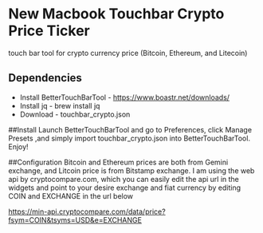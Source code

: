 # New Macbook Touchbar Crypto Price Ticker
touch bar tool for crypto currency price (Bitcoin, Ethereum, and Litecoin)


## Dependencies
- Install BetterTouchBarTool - https://www.boastr.net/downloads/
- Install jq  - brew install jq
- Download - touchbar_crypto.json

##Install
Launch BetterTouchBarTool and go to Preferences, click Manage Presets ,and simply import touchbar_crypto.json into BetterTouchBarTool. Enjoy!

##Configuration
Bitcoin and Ethereum prices are both from Gemini exchange, and Litcoin price is from Bitstamp exchange. I am using the web api by cryptocompare.com, which you can easily edit the api url in the widgets and point to your desire exchange and fiat currency by editing COIN and EXCHANGE in the url below

https://min-api.cryptocompare.com/data/price?fsym=COIN&tsyms=USD&e=EXCHANGE
